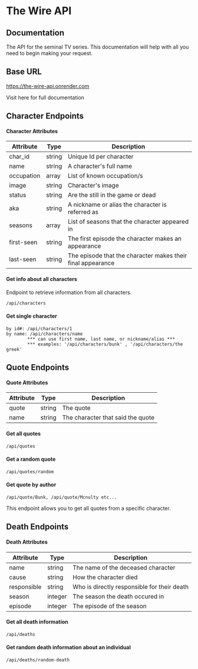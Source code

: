 # The Wire API

## Documentation

The API for the seminal TV series. This documentation will help
with all you need to begin making your request.

## Base URL
https://the-wire-api.onrender.com

Visit here for full documentation


## Character Endpoints

#### Character Attributes

| Attribute   | Type          | Description  									  |
| ----------- |------------- | ------------------------------------------------- |
| char_id     | string  	  | Unique Id per character							  |
| name        | string        | A character's full name |
| occupation  | array         | List of known occupation/s	|
| image       | string        | Character's image								  |
| status      | string        | Are the still in the game or dead    			  |
| aka		  | string        | A nickname or alias the character is referred as  |
| seasons	  | array         | List of seasons that the character appeared in    |
|first-seen   | string			| The first episode the character makes an appearance|
|last-seen   | string			| The episode that the character makes their final appearance|


#### Get info about all characters
Endpoint to retrieve information from all characters.
```
/api/characters
```

#### Get single character
```
by id#: /api/characters/1
by name: /api/characters/name
		*** can use first name, last name, or nickname/alias ***
		***	examples: '/api/characters/bunk' , '/api/characters/the greek'
``` 

## Quote Endpoints

#### Quote Attributes

| Attribute   | Type          | Description  					  |
| ----------- | ------------- | --------------------------------  |
| quote       | string        | The quote						  |
| name	      | string        | The character that said the quote |

#### Get all quotes
```
/api/quotes
```

#### Get a random quote
```
/api/quotes/random
```

#### Get quote by author
```
/api/quote/Bunk, /api/quote/Mcnulty etc... 
```
This endpoint allows you to get all quotes from a specific character.

## Death Endpoints

#### Death Attributes

| Attribute         | Type          | Description  												 |
| ----------------- | ------------- | -----------------------------------------------------------|
| name              | string        | The name of the deceased character 						 |
| cause             | string        | How the character died		  							 |
| responsible       | string        | Who is directly responsible for their death				 |
| season            | integer       | The season the death occured in   						 |
| episode           | integer       | The episode of the season									 |

#### Get all death information
```
/api/deaths
```

#### Get random death information about an individual
```
/api/deaths/random-death
```
